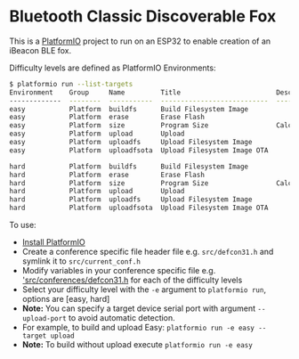 # Bluetooth Classic Discoverable Fox
This is a [PlatformIO](https://platformio.org/) project to run on an ESP32 to enable creation of an iBeacon BLE fox. 

Difficulty levels are defined as PlatformIO Environments:
```bash
$ platformio run --list-targets
Environment    Group     Name         Title                        Description
-------------  --------  -----------  ---------------------------  ----------------------
easy           Platform  buildfs      Build Filesystem Image
easy           Platform  erase        Erase Flash
easy           Platform  size         Program Size                 Calculate program size
easy           Platform  upload       Upload
easy           Platform  uploadfs     Upload Filesystem Image
easy           Platform  uploadfsota  Upload Filesystem Image OTA

hard           Platform  buildfs      Build Filesystem Image
hard           Platform  erase        Erase Flash
hard           Platform  size         Program Size                 Calculate program size
hard           Platform  upload       Upload
hard           Platform  uploadfs     Upload Filesystem Image
hard           Platform  uploadfsota  Upload Filesystem Image OTA
```

To use:
- [Install PlatformIO](https://platformio.org/install/cli)
- Create a conference specific file header file e.g. `src/defcon31.h` and symlink it to `src/current_conf.h`
- Modify variables in your conference specific file e.g. ['src/conferences/defcon31.h](./src/conferences/defcon31.h) for each of the difficulty levels
- Select your difficulty level with the `-e` argument to `platformio run`, options are [easy, hard]
- **Note:** You can specify a target device serial port with argument `--upload-port` to avoid automatic detection.
- For example, to build and upload Easy: `platformio run -e easy --target upload`
- **Note:** To build without upload execute `platformio run -e easy`
